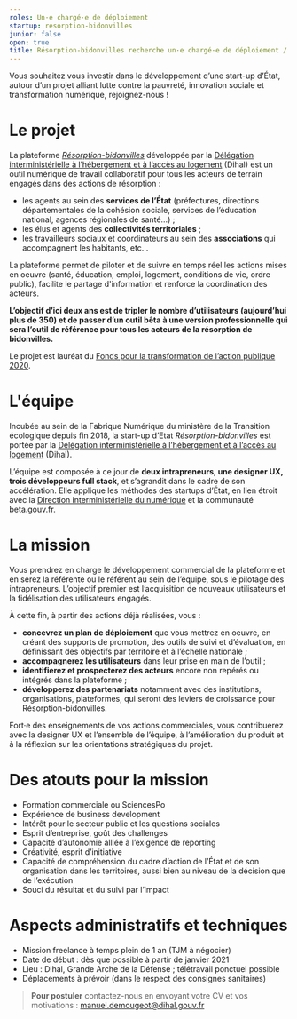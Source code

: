 ```yaml
---
roles: Un·e chargé·e de déploiement
startup: resorption-bidonvilles
junior: false
open: true
title: Résorption-bidonvilles recherche un·e chargé·e de déploiement / développement commercial
---
```


Vous souhaitez vous investir dans le développement d’une start-up d’État, autour d’un projet alliant lutte contre la pauvreté, innovation sociale et transformation numérique, rejoignez-nous !

# Le projet
La plateforme _[Résorption-bidonvilles](https://resorption-bidonvilles.beta.gouv.fr)_ développée par la [Délégation interministérielle à l’hébergement et à l’accès au logement](https://www.gouvernement.fr/presentation-de-la-dihal) (Dihal) est un outil numérique de travail collaboratif pour tous les acteurs de terrain engagés dans des actions de résorption :
- les agents au sein des **services de l’État** (préfectures, directions départementales de la cohésion sociale, services de l’éducation national, agences régionales de santé…) ;
- les élus et agents des **collectivités territoriales** ;
- les travailleurs sociaux et coordinateurs au sein des **associations** qui accompagnent les habitants, etc…

La plateforme permet de piloter et de suivre en temps réel les actions mises en oeuvre (santé, éducation, emploi, logement, conditions de vie, ordre public), facilite le partage d'information et renforce la coordination des acteurs.

**L’objectif d’ici deux ans est de tripler le nombre d’utilisateurs (aujourd’hui plus de 350) et de passer d’un outil bêta à une version professionnelle qui sera l’outil de référence pour tous les acteurs de la résorption de bidonvilles.**

Le projet est lauréat du [Fonds pour la transformation de l’action publique 2020](https://www.modernisation.gouv.fr/action-publique-2022/fonds-pour-la-transformation-de-laction-publique/ftap-112-millions-deuros-pour-les-19-projets-laureats).

# L'équipe
Incubée au sein de la Fabrique Numérique du ministère de la Transition écologique depuis fin 2018, la start-up d’Etat _Résorption-bidonvilles_ est portée par la [Délégation interministérielle à l’hébergement et à l’accès au logement](https://www.gouvernement.fr/presentation-de-la-dihal) (Dihal).

L’équipe est composée à ce jour de **deux intrapreneurs, une designer UX, trois développeurs full stack**, et s’agrandit dans le cadre de son accélération. Elle applique les méthodes des startups d’État, en lien étroit avec la [Direction interministérielle du numérique](https://www.numerique.gouv.fr/dinum/) et la communauté beta.gouv.fr.

# La mission
Vous prendrez en charge le développement commercial de la plateforme et en serez la référente ou le référent au sein de l’équipe, sous le pilotage des intrapreneurs. L’objectif premier est l’acquisition de nouveaux utilisateurs et la fidélisation des utilisateurs engagés.

À cette fin, à partir des actions déjà réalisées, vous :
- **concevrez un plan de déploiement** que vous mettrez en oeuvre, en créant des supports de promotion, des outils de suivi et d’évaluation, en définissant des objectifs par territoire et à l’échelle nationale ;
- **accompagnerez les utilisateurs** dans leur prise en main de l’outil ;
- **identifierez et prospecterez des acteurs** encore non repérés ou intégrés dans la plateforme ;
- **développerez des partenariats** notamment avec des institutions, organisations, plateformes, qui seront des leviers de croissance pour Résorption-bidonvilles.

Fort·e des enseignements de vos actions commerciales, vous contribuerez avec la designer UX et l’ensemble de l’équipe, à l’amélioration du produit et à la réflexion sur les orientations stratégiques du projet.

# Des atouts pour la mission
- Formation commerciale ou SciencesPo
- Expérience de business development
- Intérêt pour le secteur public et les questions sociales
- Esprit d’entreprise, goût des challenges
- Capacité d’autonomie alliée à l’exigence de reporting
- Créativité, esprit d’initiative
- Capacité de compréhension du cadre d’action de l’État et de son organisation dans les territoires, aussi bien au niveau de la décision que de l’exécution
- Souci du résultat et du suivi par l’impact

# Aspects administratifs et techniques
- Mission freelance à temps plein de 1 an (TJM à négocier)
- Date de début : dès que possible à partir de janvier 2021
- Lieu : Dihal, Grande Arche de la Défense ; télétravail ponctuel possible
- Déplacements à prévoir (dans le respect des consignes sanitaires)


> **Pour postuler** contactez-nous en envoyant votre CV et vos motivations : [manuel.demougeot@dihal.gouv.fr](mailto:manuel.demougeot@dihal.gouv.fr)
